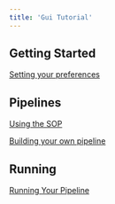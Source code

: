 ```yaml
---
title: 'Gui Tutorial'
---
```

## Getting Started

[ Setting your preferences](Preferences)

## Pipelines

[ Using the SOP](DefaultPipelines)

[ Building your own pipeline](Building_Pipelines)

## Running

[Running Your Pipeline](Running_Your_Pipeline)
